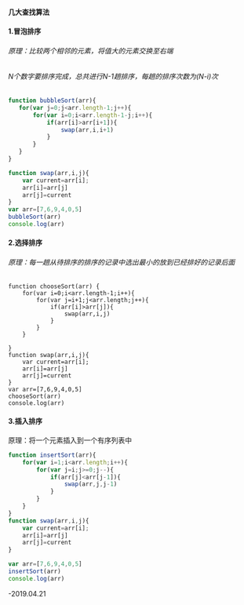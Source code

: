 #### 几大查找算法

#### 1.冒泡排序

###### 原理：比较两个相邻的元素，将值大的元素交换至右端

###### N个数字要排序完成，总共进行N-1趟排序，每趟的排序次数为\(N-i\)次

```js
function bubbleSort(arr){
   for(var j=0;j<arr.length-1;j++){
       for(var i=0;i<arr.length-1-j;i++){
           if(arr[i]>arr[i+1]){
               swap(arr,i,i+1)
           }
       }
   }
}

function swap(arr,i,j){
    var current=arr[i];
    arr[i]=arr[j]
    arr[j]=current
}
var arr=[7,6,9,4,0,5]
bubbleSort(arr)
console.log(arr)
```

#### 2.选择排序

###### 原理：每一趟从待排序的排序的记录中选出最小的放到已经排好的记录后面

```
function chooseSort(arr) {
    for(var i=0;i<arr.length-1;i++){
        for(var j=i+1;j<arr.length;j++){
            if(arr[i]>arr[j]){
                swap(arr,i,j)
            }
        }
    }

}
function swap(arr,i,j){
    var current=arr[i];
    arr[i]=arr[j]
    arr[j]=current
}
var arr=[7,6,9,4,0,5]
chooseSort(arr)
console.log(arr)
```

#### 3.插入排序

原理：将一个元素插入到一个有序列表中

```js
function insertSort(arr){
    for(var i=1;i<arr.length;i++){
        for(var j=i;j>=0;j--){
            if(arr[j]<arr[j-1]){
                swap(arr,j,j-1)
            }
        }
    }
}
function swap(arr,i,j){
    var current=arr[i];
    arr[i]=arr[j]
    arr[j]=current
}

var arr=[7,6,9,4,0,5]
insertSort(arr)
console.log(arr)
```

-2019.04.21



